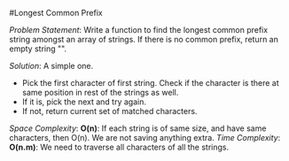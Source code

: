 #Longest Common Prefix

_Problem Statement_:
Write a function to find the longest common prefix string amongst an array of strings.
If there is no common prefix, return an empty string "".

_Solution_:
A simple one.
- Pick the first character of first string. Check if the character is there at same position in rest of the strings as well.
- If it is, pick the next and try again.
- If not, return current set of matched characters.

_Space Complexity_: **O(n)**: If each string is of same size, and have same characters, then O(n). We are not saving anything extra.
_Time Complexity_: **O(n.m)**: We need to traverse all characters of all the strings.
